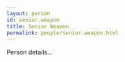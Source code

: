 ```yaml
---
layout: person
id: senior.weapon
title: Senior Weapon
permalink: people/senior.weapon.html
---
```


Person details...